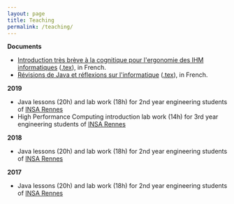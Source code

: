 ```yaml
---
layout: page
title: Teaching
permalink: /teaching/
---
```


**Documents**

- [Introduction très brève à la cognitique pour l'ergonomie des IHM informatiques](/docs/cognitique.pdf) ([.tex](/docs/cognitique.tex)), in French.
- [Révisions de Java et réflexions sur l'informatique](/docs/revisions.pdf) ([.tex](/docs/revisions.tex)), in French.


**2019**

- Java lessons (20h) and lab work (18h) for 2nd year engineering students of [INSA Rennes](https://www.insa-rennes.fr/)
- High Performance Computing introduction lab work (14h) for 3rd year engineering students of [INSA Rennes](https://www.insa-rennes.fr/)

**2018**

- Java lessons (20h) and lab work (18h) for 2nd year engineering students of [INSA Rennes](https://www.insa-rennes.fr/)

**2017**

- Java lessons (20h) and lab work (18h) for 2nd year engineering students of [INSA Rennes](https://www.insa-rennes.fr/)

